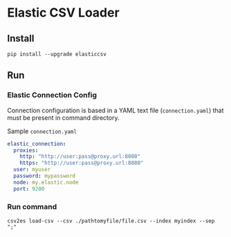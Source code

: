 # Elastic CSV Loader

## Install

```shell
pip install --upgrade elasticcsv
```

## Run

### Elastic Connection Config
Connection configuration is based in a YAML text file (`connection.yaml`) that must be present in
command directory.

Sample `connection.yaml`


```yaml
elastic_connection:
  proxies:
    http: "http://user:pass@proxy.url:8080"
    https: "http://user:pass@proxy.url:8080"
  user: myuser
  password: mypassword
  node: my.elastic.node
  port: 9200
```

### Run command

```shell
csv2es load-csv --csv ./pathtomyfile/file.csv --index myindex --sep ";"
```
